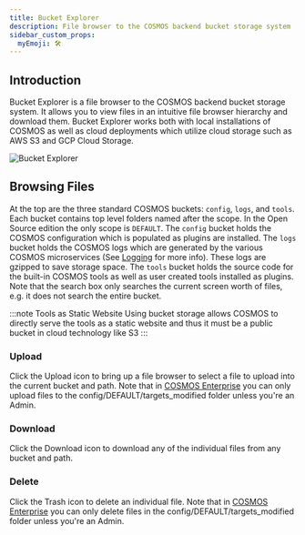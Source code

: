 ```yaml
---
title: Bucket Explorer
description: File browser to the COSMOS backend bucket storage system
sidebar_custom_props:
  myEmoji: 🛠️
---
```


## Introduction

Bucket Explorer is a file browser to the COSMOS backend bucket storage system. It allows you to view files in an intuitive file browser hierarchy and download them. Bucket Explorer works both with local installations of COSMOS as well as cloud deployments which utilize cloud storage such as AWS S3 and GCP Cloud Storage.

![Bucket Explorer](/img/bucket_explorer/bucket_explorer.png)

## Browsing Files

At the top are the three standard COSMOS buckets: `config`, `logs`, and `tools`. Each bucket contains top level folders named after the scope. In the Open Source edition the only scope is `DEFAULT`. The `config` bucket holds the COSMOS configuration which is populated as plugins are installed. The `logs` bucket holds the COSMOS logs which are generated by the various COSMOS microservices (See [Logging](../guides/logging.md) for more info). These logs are gzipped to save storage space. The `tools` bucket holds the source code for the built-in COSMOS tools as well as user created tools installed as plugins. Note that the search box only searches the current screen worth of files, e.g. it does not search the entire bucket.

:::note Tools as Static Website
Using bucket storage allows COSMOS to directly serve the tools as a static website and thus it must be a public bucket in cloud technology like S3
:::

### Upload

Click the Upload icon to bring up a file browser to select a file to upload into the current bucket and path. Note that in [COSMOS Enterprise](https://openc3.com/enterprise) you can only upload files to the config/DEFAULT/targets_modified folder unless you're an Admin.

### Download

Click the Download icon to download any of the individual files from any bucket and path.

### Delete

Click the Trash icon to delete an individual file. Note that in [COSMOS Enterprise](https://openc3.com/enterprise) you can only delete files in the config/DEFAULT/targets_modified folder unless you're an Admin.
